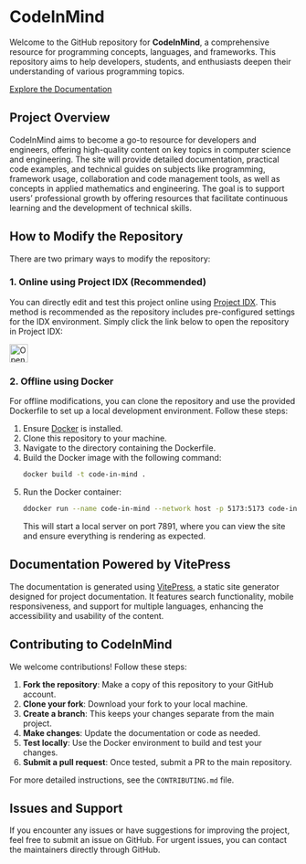 # CodeInMind

Welcome to the GitHub repository for **CodeInMind**, a comprehensive resource for programming concepts, languages, and frameworks. This repository aims to help developers, students, and enthusiasts deepen their understanding of various programming topics.

[Explore the Documentation](https://giulio333.github.io/CodeInMind)

## Project Overview

CodeInMind aims to become a go-to resource for developers and engineers, offering high-quality content on key topics in computer science and engineering. The site will provide detailed documentation, practical code examples, and technical guides on subjects like programming, framework usage, collaboration and code management tools, as well as concepts in applied mathematics and engineering. The goal is to support users’ professional growth by offering resources that facilitate continuous learning and the development of technical skills.

## How to Modify the Repository

There are two primary ways to modify the repository:

### 1. Online using Project IDX (Recommended)

You can directly edit and test this project online using [Project IDX](https://idx.google.com/import?url=https://github.com/giulio333/CodeInMind.git). This method is recommended as the repository includes pre-configured settings for the IDX environment. Simply click the link below to open the repository in Project IDX:

<a href="https://idx.google.com/import?url=https://github.com/giulio333/CodeInMind.git">
  <picture>
    <source
      media="(prefers-color-scheme: dark)"
      srcset="https://cdn.idx.dev/btn/open_dark_32.svg">
    <source
      media="(prefers-color-scheme: light)"
      srcset="https://cdn.idx.dev/btn/open_light_32.svg">
    <img
      height="32"
      alt="Open in IDX"
      src="https://cdn.idx.dev/btn/open_purple_32.svg">
  </picture>
</a>

### 2. Offline using Docker

For offline modifications, you can clone the repository and use the provided Dockerfile to set up a local development environment. Follow these steps:

1. Ensure [Docker](https://www.docker.com/get-started) is installed.
2. Clone this repository to your machine.
3. Navigate to the directory containing the Dockerfile.
4. Build the Docker image with the following command:
   ``` sh
   docker build -t code-in-mind .
   ```
5. Run the Docker container:
   ``` sh
   ddocker run --name code-in-mind --network host -p 5173:5173 code-in-mind
   ```
   This will start a local server on port 7891, where you can view the site and ensure everything is rendering as expected.

## Documentation Powered by VitePress

The documentation is generated using [VitePress](https://vitepress.vuejs.org/), a static site generator designed for project documentation. It features search functionality, mobile responsiveness, and support for multiple languages, enhancing the accessibility and usability of the content.

## Contributing to CodeInMind

We welcome contributions! Follow these steps:

1. **Fork the repository**: Make a copy of this repository to your GitHub account.
2. **Clone your fork**: Download your fork to your local machine.
3. **Create a branch**: This keeps your changes separate from the main project.
4. **Make changes**: Update the documentation or code as needed.
5. **Test locally**: Use the Docker environment to build and test your changes.
6. **Submit a pull request**: Once tested, submit a PR to the main repository.

For more detailed instructions, see the `CONTRIBUTING.md` file.

## Issues and Support

If you encounter any issues or have suggestions for improving the project, feel free to submit an issue on GitHub. For urgent issues, you can contact the maintainers directly through GitHub.
